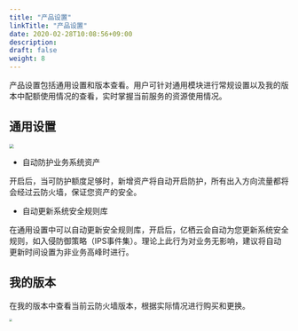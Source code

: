 ```yaml
---
title: "产品设置"
linkTitle: "产品设置"
date: 2020-02-28T10:08:56+09:00
description:
draft: false
weight: 8
---
```


产品设置包括通用设置和版本查看。用户可针对通用模块进行常规设置以及我的版本中配额使用情况的查看，实时掌握当前服务的资源使用情况。

## 通用设置

<img src="../_images/setting.png" style="zoom:50%;" />

- 自动防护业务系统资产

开启后，当可防护额度足够时，新增资产将自动开启防护，所有出入方向流量都将会经过云防火墙，保证您资产的安全。

- 自动更新系统安全规则库

在通用设置中可以自动更新安全规则库，开启后，亿栖云会自动为您更新系统安全规则，如入侵防御策略（IPS事件集）。理论上此行为对业务无影响，建议将自动更新时间设置为非业务高峰时进行。

## 我的版本

在我的版本中查看当前云防火墙版本，根据实际情况进行购买和更换。

<img src="../_images/version.png" style="zoom:33%;" />